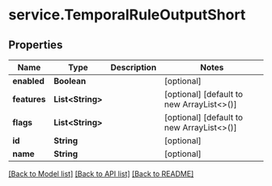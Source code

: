 # service.TemporalRuleOutputShort

## Properties
Name | Type | Description | Notes
------------ | ------------- | ------------- | -------------
**enabled** | **Boolean** |  | [optional] 
**features** | **List&lt;String&gt;** |  | [optional] [default to new ArrayList<>()]
**flags** | **List&lt;String&gt;** |  | [optional] [default to new ArrayList<>()]
**id** | **String** |  | [optional] 
**name** | **String** |  | [optional] 

[[Back to Model list]](../README.md#documentation-for-models) [[Back to API list]](../README.md#documentation-for-api-endpoints) [[Back to README]](../README.md)


